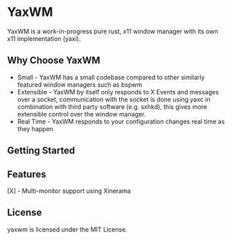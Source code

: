 # YaxWM

YaxWM is a work-in-progress pure rust, x11 window manager with its own x11 implementation (yaxi).

## Why Choose YaxWM
* Small - YaxWM has a small codebase compared to other similarly featured window managers such as bspwm
* Extensible - YaxWM by itself only responds to X Events and messages over a socket, communication with the socket is done using yaxc in combination with third party software (e.g. sxhkd), this gives more extensible control over the window manager.
* Real Time - YaxWM responds to your configuration changes real time as they happen

## Getting Started

## Features
[X] - Multi-monitor support using Xinerama

## License
yaxwm is licensed under the MIT License.

